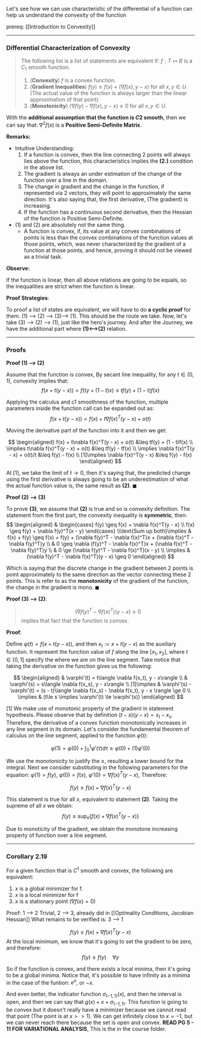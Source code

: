 Let's see how we can use characteristic of the differential of a function can help us understand the convexity of the function 

prereq: [[Introduction to Convexity]]

---
### **Differential Characterization of Convexity**


> The following list is a list of statements are equivalent if: $f: T\mapsto R$ is a $C_1$ smooth function. 
> 
> 1. (**Convexity**) $f$ is a convex function. 
> 2. (**Gradient Inequalities**) $f(y)\geq f(x) + \langle \nabla f(x), y - x\rangle$ for all $x, y\in U$. (The actual value of the function is always larger than the linear approximation of that point)
> 3. (**Monotonicity**) $\langle \nabla f(y) - \nabla f(x), y - x\rangle \geq 0$ for all $x, y\in U$.

With the **additional assumption that the function is $C2$ smooth**, then we can say that: $\nabla^2 f(x)$ is a **Positive Semi-Definite Matrix**. 

**Remarks:**
* Intuitive Understanding:
	1. If a function is convex, then the line connecting 2 points will always lies above the function, this characteristics implies the **(2.)** condition in the above list. 
	2. The gradient is always an under estimation of the change of the function over a line in the domain. 
	3. The change in gradient and the change in the function, if represented via 2 vectors, they will point to approximately the same direction. It's also saying that, the first derivative, (The gradient) is increasing. 
	4. If the function has a continuous second derivative, then the Hessian of the function is Positive Semi-Definite. 
* (1) and (2) are absolutely not the same thing. 
	* A function is convex, if, its value at any convex combinations of points is less than the convex combinations of the function values at those points, which, was never characterized by the gradient of a function at those points, and hence, proving it should not be viewed as a trivial task. 

**Observe:**

If the function is linear, then all above relations are going to be equals, so the inequalities are strict when the function is linear.

**Proof Strategies**:

To proof a list of states are equivalent, we will have to do **a cyclic proof** for them. (1) --> (2) --> (3)--> (1). This should be the route we take. Now, let's take (3) --> (2) --> (1), just like the hero's journey. And after the Journey, we have the additional part where **(1)<-->(2)** relation. 

---
### **Proofs**
**Proof (1) --> (2)**

Assume that the function is convex, By secant line inequality, for any $t\in (0, 1)$, convexity implies that: 
$$
f(x + t(y - x)) = f(ty + (1 - t)x) \leq tf(y) + (1 - t)f(x)
$$

Applying the calculus and c1 smoothness of the function, multiple parameters inside the function call can be expanded out as:  
$$
f(x + t(y - x)) = f(x) + t\nabla f(x)^T(y - x) + o(t)
$$

Moving the derivative part of the function into it and then we get: 

$$
\begin{aligned}
	f(x) + t\nabla f(x)^T(y - x) + o(t) &\leq tf(y) + (1 - t)f(x)
	\\
	\implies 
	t\nabla f(x)^T(y - x) + o(t) &\leq tf(y) - tf(x)
	\\
	\implies
	\nabla f(x)^T(y - x) + o(t)/t &\leq f(y) - f(x)
	\\
	[1]\implies
	\nabla f(x)^T(y - x) &\leq f(y) - f(x)
\end{aligned}
$$

At \[1\], we take the limit of $t\rightarrow 0$, then it's saying that, the predicted change using the first derivative is always going to be an underestimation of what the actual function value is, the same result as **(2)**. $\blacksquare$

**Proof (2) --> (3)**

To prove **(3)**, we assume that **(2)** is true and so is convexity definition. The statement from the first part, the convexity inequality is **symmetric**, then: 
$$
\begin{aligned}
	& 
	\begin{cases}
		f(y) \geq f(x) + \nabla f(x)^T(y - x)
		\\
		f(x) \geq f(y) + \nabla f(y)^T(x - y)	
	\end{cases}
	\\\text{Sum up both}\implies
	& f(x) + f(y) \geq f(x) + f(y) + (\nabla f(y)^T - \nabla f(x)^T)x + (\nabla f(x)^T - \nabla f(y)^T)y	
	\\
	& 0 \geq  \nabla (f(y)^T - \nabla f(x)^T)x + (\nabla f(x)^T - \nabla f(y)^T)y
	\\
	& 0 \ge (\nabla f(y)^T - \nabla f(x)^T)(x - y)
	\\
	\implies & 
	(\nabla f(y)^T - \nabla f(x)^T)(y - x) \geq 0
\end{aligned}
$$

Which is saying that the discrete change in the gradient between 2 points is point approximately to the same direction as the vector connecting these 2 points. This is refer to as the **monotonicity** of the gradient of the function, the change in the gradient is mono. 
$\blacksquare$

**Proof (3) --> (2)**: 
> $$(\nabla f(y)^T - \nabla f(x)^T)(y - x) \geq 0$$ 
> implies that fact that the function is convex. 

**Proof**:

Define $\varphi (t) = f(x + t(y - x))$, and then $x_t := x + t(y - x)$ as the auxiliary function. It represent the function value of $f$ along the line $[x_1, x_2]$, where $t\in [0, 1]$ specify the where we are on the line segment. Take notice that taking the derivative on the function gives us the following: 

$$
\begin{aligned}
	& \varphi'(t) = t\langle \nabla f(x_t), y - x\rangle
	\\
	& \varphi'(s) = s\langle \nabla f(x_s), y - x\rangle
	\\
	[1]\implies &
	\varphi'(s) - \varphi'(t) = (s - t)\langle \nabla f(x_s) - \nabla f(x_t), y - x \rangle \ge 0 
	\\
	\implies & 
	(t\le s \implies \varphi'(t) \le \varphi'(s))
\end{aligned}
$$

\[1\] We make use of monotonic property of the gradient in statement hypothesis. Please observe that by definition $(t - s)(y - x) = x_t - x_s$. Therefore, the derivative of a convex function monotonically increases in any line segment in its domain. Let's consider the fundamental theorem of calculus on the line segment, applied to the function $\varphi (t)$: 

$$
\varphi(1) = \varphi(0) + \int_0^1 \varphi'(\tau)d\tau \ge \varphi(0) + (1)\varphi'(0)
$$

We use the monotonicity to justify the $\ge$, resulting a lower bound for the integral. Next we consider substituting in the following parameters for the equation: $\varphi(1) = f(y)$, $\varphi (0) = f(x)$, $\varphi'(0) = \nabla f(x)^T (y - x)$, 
Therefore: 

$$
f(y) \ge f(x) + \nabla f(x)^T(y - x)
$$

This statement is true for all $x$, equivalent to statement **(2)**. Taking the supreme of all $x$ we obtain:
$$
f(y) \ge \sup_x\{ f(x) + \nabla f(x)^T(y - x)\}
$$

Due to monoticity of the gradient, we obtain the monotone increasing property of function over a line segment.

---
### **Corollary 2.19**

For a given function that is $C^1$ smooth and convex, the following are equivalent: 
1. $x$ is a global minimizer for f. 
2. $x$ is a local minimizer for f
3. $x$ is a stationary point ($\nabla f(x) = 0$)

Proof: 1 --> 2 Trivial, 2 --> 3, already did in [[Optimality Conditions, Jacobian Hessian]] 
What remains to be verified is: 3 --> 1 

$$
f(y) \le f(x) + \nabla f(x)^T(y - x)
$$
At the local minimum, we know that it's going to set the gradient to be zero, and therefore: 
$$
f(y) \ge f(y) \quad \forall y
$$

So if the function is convex, and there exists a local minima, then it's going to be a global minima. Notice that, it's possible to have infinity as a minima in the case of the funtion: $e^x$, or $-x$. 

And even better, the indicator function $\sigma_{(-1, 1)}(x)$, and then he interval is open, and then we can say that $g(x) + x + \sigma_{(-1, 1)}$. This function is going to be convex but it doesn't really have a minimizer because we cannot read that point (The point is at $x >> 1$).  We can get infinitely close to $x = -1$, but we can never reach there because the set is open and convex. **READ PG 5 - 11 FOR VARIATIONAL ANALYSIS**, This is the in the course folder. 
